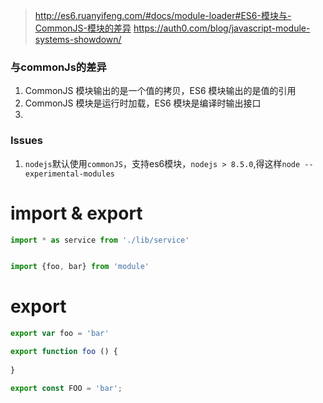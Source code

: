 > http://es6.ruanyifeng.com/#docs/module-loader#ES6-模块与-CommonJS-模块的差异
> https://auth0.com/blog/javascript-module-systems-showdown/
### 与commonJs的差异
1. CommonJS 模块输出的是一个值的拷贝，ES6 模块输出的是值的引用
2. CommonJS 模块是运行时加载，ES6 模块是编译时输出接口
3. 

### Issues
1. `nodejs`默认使用`commonJS`，支持es6模块，`nodejs > 8.5.0`,得这样`node --experimental-modules`

# import & export
```js
import * as service from './lib/service'


import {foo, bar} from 'module'
```


# export
```js
export var foo = 'bar'

export function foo () {
    
}

export const FOO = 'bar';
```